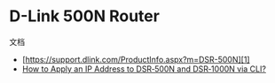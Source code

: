 # D-Link 500N Router

文档

* [https://support.dlink.com/ProductInfo.aspx?m=DSR-500N][1]
* [How to Apply an IP Address to DSR‑500N and DSR‑1000N via CLI?][2]

[1]:https://support.dlink.com/ProductInfo.aspx?m=DSR-500N
[2]:https://eu.dlink.com/uk/en/support/faq/routers/wireless-routers/dsr-series/uk_dsr_500n_1000n_how_to_add_ip_address_via_cli